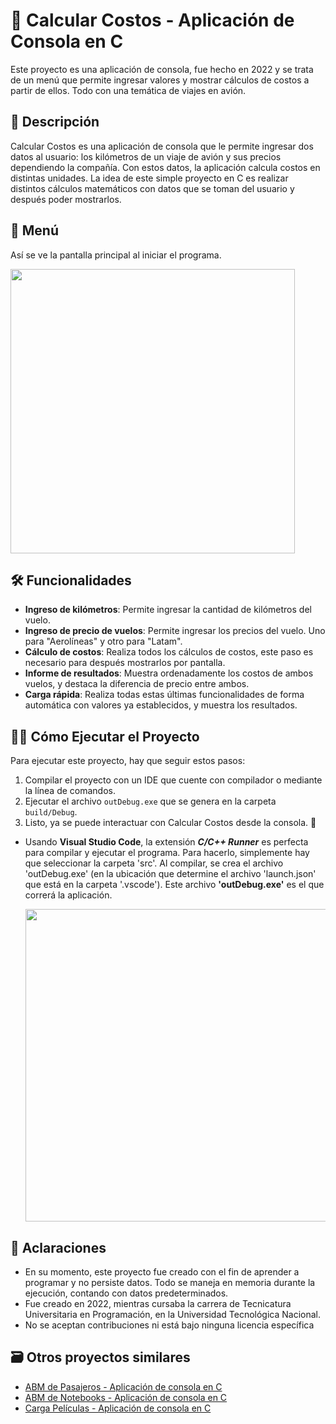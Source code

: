 # 🧮 Calcular Costos - Aplicación de Consola en C

Este proyecto es una aplicación de consola, fue hecho en 2022 y se trata de un menú que permite ingresar valores y mostrar cálculos de costos a partir de ellos. Todo con una temática de viajes en avión.

## 📘 Descripción

Calcular Costos es una aplicación de consola que le permite ingresar dos datos al usuario: los kilómetros de un viaje de avión y sus precios dependiendo la compañía. Con estos datos, la aplicación calcula costos en distintas unidades. La idea de este simple proyecto en C es realizar distintos cálculos matemáticos con datos que se toman del usuario y después poder mostrarlos.

## 🚀 Menú

Así se ve la pantalla principal al iniciar el programa.

<img src="https://github.com/user-attachments/assets/1a13ece3-0f5a-4731-92ec-f2267323ff1a" width="455"/>

## 🛠️ Funcionalidades

- **Ingreso de kilómetros**: Permite ingresar la cantidad de kilómetros del vuelo.
- **Ingreso de precio de vuelos**: Permite ingresar los precios del vuelo. Uno para "Aerolíneas" y otro para "Latam". 
- **Cálculo de costos**: Realiza todos los cálculos de costos, este paso es necesario para después mostrarlos por pantalla.
- **Informe de resultados**: Muestra ordenadamente los costos de ambos vuelos, y destaca la diferencia de precio entre ambos.
- **Carga rápida**: Realiza todas estas últimas funcionalidades de forma automática con valores ya establecidos, y muestra los resultados.

## 👨‍💻 Cómo Ejecutar el Proyecto

Para ejecutar este proyecto, hay que seguir estos pasos:

1. Compilar el proyecto con un IDE que cuente con compilador o mediante la línea de comandos.
2. Ejecutar el archivo `outDebug.exe` que se genera en la carpeta `build/Debug`.
3. Listo, ya se puede interactuar con Calcular Costos desde la consola. 🎉

- Usando **Visual Studio Code**, la extensión ***C/C++ Runner*** es perfecta para compilar y ejecutar el programa. Para hacerlo, simplemente hay que seleccionar la carpeta 'src'. Al compilar, se crea el archivo 'outDebug.exe' (en la ubicación que determine el archivo 'launch.json' que está en la carpeta '.vscode'). Este archivo **'outDebug.exe'** es el que correrá la aplicación.

  <img src="https://github.com/user-attachments/assets/21aac7da-b211-4983-b944-9590aa125365" width="500"/>

## 📌 Aclaraciones
- En su momento, este proyecto fue creado con el fin de aprender a programar y no persiste datos. Todo se maneja en memoria durante la ejecución, contando con datos predeterminados.
- Fue creado en 2022, mientras cursaba la carrera de Tecnicatura Universitaria en Programación, en la Universidad Tecnológica Nacional.
- No se aceptan contribuciones ni está bajo ninguna licencia específica

## 🗃️ Otros proyectos similares
- [ABM de Pasajeros - Aplicación de consola en C](https://github.com/miguecode/c-abm-pasajeros)
- [ABM de Notebooks - Aplicación de consola en C](https://github.com/miguecode/c-abm-notebooks)
- [Carga Películas - Aplicación de consola en C](https://github.com/miguecode/c-carga-peliculas)
